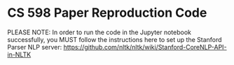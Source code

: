 # CS 598 Paper Reproduction Code
PLEASE NOTE: In order to run the code in the Jupyter notebook successfully, you MUST follow the instructions here to set up the Stanford Parser NLP server:
https://github.com/nltk/nltk/wiki/Stanford-CoreNLP-API-in-NLTK
